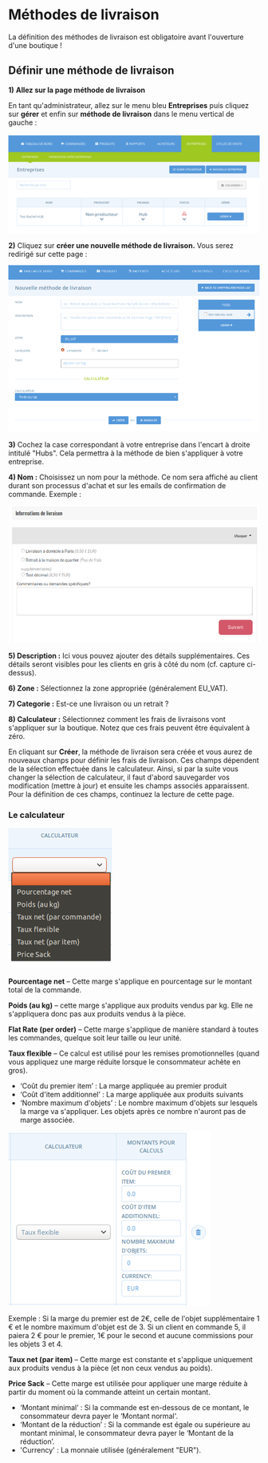 # Méthodes de livraison

La définition des méthodes de livraison est obligatoire avant l'ouverture d'une boutique !

## Définir une méthode de livraison

**1\)** **Allez sur la page méthode de livraison**

En tant qu'administrateur, allez sur le menu bleu **Entreprises** puis cliquez sur **gérer** et enfin sur **méthode de livraison** dans le menu vertical de gauche :

![](../../.gitbook/assets/image%20%2874%29.png)

**2\)** Cliquez sur **créer une nouvelle méthode de livraison.** Vous serez redirigé sur cette page :

![](../../.gitbook/assets/image%20%2812%29.png)

**3\)** Cochez la case correspondant à votre entreprise dans l'encart à droite intitulé "Hubs". Cela permettra à la méthode de bien s'appliquer à votre entreprise. 

**4\) Nom :** Choisissez un nom pour la méthode. Ce nom sera affiché au client durant son processus d'achat et sur les emails de confirmation de commande. Exemple :

![](../../.gitbook/assets/image%20%2813%29.png)

**5\) Description :** Ici vous pouvez ajouter des détails supplémentaires. Ces détails seront visibles pour les clients en gris à côté du nom \(cf. capture ci-dessus\).

**6\) Zone :** Sélectionnez la zone appropriée \(généralement EU\_VAT\).

**7\) Categorie :** Est-ce une livraison ou un retrait ?

**8\) Calculateur :** Sélectionnez comment les frais de livraisons vont s'appliquer sur la boutique. Notez que ces frais peuvent être équivalent à zéro. 

En cliquant sur **Créer**, la méthode de livraison sera créée et vous aurez de nouveaux champs pour définir les frais de livraison. Ces champs dépendent de la sélection effectuée dans le calculateur. Ainsi, si par la suite vous changer la sélection de calculateur, il faut d'abord sauvegarder vos modification \(mettre à jour\) et ensuite les champs associés apparaissent. Pour la définition de ces champs, continuez la lecture de cette page.

### Le calculateur

![](../../.gitbook/assets/image%20%2862%29.png)

**Pourcentage net** – Cette marge s'applique en pourcentage sur le montant total de la commande.

**Poids \(au kg\)** – cette marge s'applique aux produits vendus par kg. Elle ne s'appliquera donc pas aux produits vendus à la pièce.

**Flat Rate \(per order\)** – Cette marge s'applique de manière standard à toutes les commandes, quelque soit leur taille ou leur unité.

**Taux flexible** – Ce calcul est utilisé pour les remises promotionnelles \(quand vous appliquez une marge réduite lorsque le consommateur achète en gros\).

* ‘Coût du premier item’ : La marge appliquée au premier produit
* ‘Coût d'item additionnel’ : La marge appliquée aux produits suivants
* ‘Nombre maximum d'objets’ : Le nombre maximum d'objets sur lesquels la marge va s'appliquer. Les objets après ce nombre n'auront pas de marge associée.

![](../../.gitbook/assets/image%20%2810%29.png)

Exemple :  Si la marge du premier est de 2€, celle de l'objet supplémentaire 1 € et le nombre maximum d'objet est de 3. Si un client en commande 5, il paiera 2 € pour le premier, 1€ pour le second et aucune commissions pour les objets 3 et 4.

**Taux net \(par item\)** – Cette marge est constante et s'applique uniquement aux produits vendus à la pièce \(et non ceux vendus au poids\).

**Price Sack** – Cette marge est utilisée pour appliquer une marge réduite à partir du moment où la commande atteint un certain montant.

* ‘Montant minimal’ : Si la commande est en-dessous de ce montant, le consommateur devra payer le ‘Montant normal'.
* ‘Montant de la réduction’ : Si la commande est égale ou supérieure au montant minimal, le consommateur devra payer le ‘Montant de la réduction’.
* 'Currency' : La monnaie utilisée \(généralement "EUR"\).

